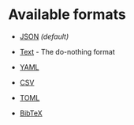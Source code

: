 # Available formats

- [JSON](./json/) *(default)*
- [Text](./text/) - The do-nothing format
- [YAML](./yaml/)
- [CSV](./csv/)
- [TOML](./toml/)

- [BibTeX](./bibtex/)
